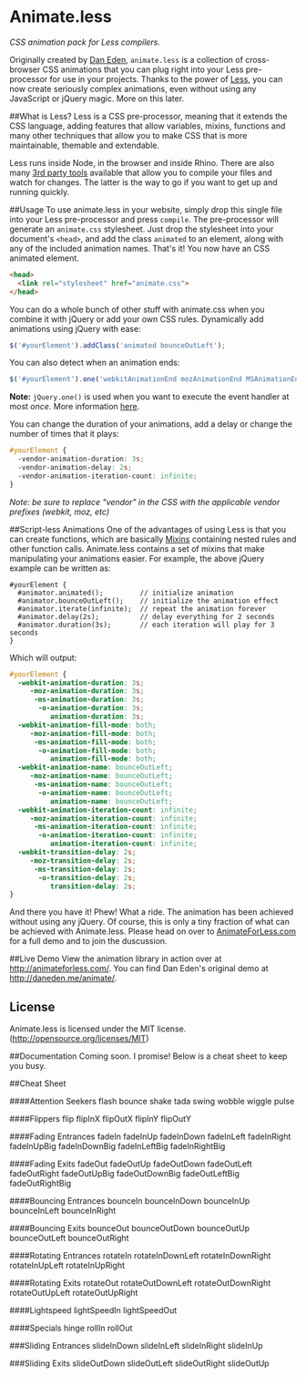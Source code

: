 Animate.less
============

*CSS animation pack for Less compilers.*

Originally created by [Dan Eden](https://github.com/daneden/animate.css), `animate.less` is a collection of cross-browser CSS animations that you can plug right into your Less pre-processor for use in your projects. Thanks to the power of [Less](http://lesscss.org/), you can now create seriously complex animations, even without using any JavaScript or jQuery magic. More on this later.

##What is Less?
Less is a CSS pre-processor, meaning that it extends the CSS language, adding features that allow variables, mixins, functions and many other techniques that allow you to make CSS that is more maintainable, themable and extendable.

Less runs inside Node, in the browser and inside Rhino. There are also many [3rd party tools](http://lesscss.org/usage/index.html#guis-for-less) available that allow you to compile your files and watch for changes. The latter is the way to go if you want to get up and running quickly.

##Usage
To use animate.less in your website, simply drop this single file into your Less pre-processor and press `compile`. The pre-processor will generate an `animate.css` stylesheet. Just drop the stylesheet into your document's `<head>`, and add the class `animated` to an element, along with any of the included animation names. That's it! You now have an CSS animated element.

```html
<head>
  <link rel="stylesheet" href="animate.css">
</head>
```

You can do a whole bunch of other stuff with animate.css when you combine it with jQuery or add your own CSS rules. Dynamically add animations using jQuery with ease:

```javascript
$('#yourElement').addClass('animated bounceOutLeft');
```

You can also detect when an animation ends:

```javascript
$('#yourElement').one('webkitAnimationEnd mozAnimationEnd MSAnimationEnd oanimationend animationend', doSomething);
```

**Note:** `jQuery.one()` is used when you want to execute the event handler at most *once*. More information [here](http://api.jquery.com/one/).

You can change the duration of your animations, add a delay or change the number of times that it plays:

```css
#yourElement {
  -vendor-animation-duration: 3s;
  -vendor-animation-delay: 2s;
  -vendor-animation-iteration-count: infinite;
}
```

*Note: be sure to replace "vendor" in the CSS with the applicable vendor prefixes (webkit, moz, etc)*

##Script-less Animations
One of the advantages of using Less is that you can create functions, which are basically [Mixins](http://lesscss.org/features/#features-overview-feature-mixins) containing nested rules and other function calls. Animate.less contains a set of mixins that make manipulating your animations easier. For example, the above jQuery example can be written as:

```less
#yourElement {
  #animator.animated();         // initialize animation
  #animator.bounceOutLeft();    // initialize the animation effect
  #animator.iterate(infinite);  // repeat the animation forever
  #animator.delay(2s);          // delay everything for 2 seconds
  #animator.duration(3s);       // each iteration will play for 3 seconds
}
```

Which will output:

```css
#yourElement {
  -webkit-animation-duration: 3s;
     -moz-animation-duration: 3s;
      -ms-animation-duration: 3s;
       -o-animation-duration: 3s;
          animation-duration: 3s;
  -webkit-animation-fill-mode: both;
     -moz-animation-fill-mode: both;
      -ms-animation-fill-mode: both;
       -o-animation-fill-mode: both;
          animation-fill-mode: both;
  -webkit-animation-name: bounceOutLeft;
     -moz-animation-name: bounceOutLeft;
      -ms-animation-name: bounceOutLeft;
       -o-animation-name: bounceOutLeft;
          animation-name: bounceOutLeft;
  -webkit-animation-iteration-count: infinite;
     -moz-animation-iteration-count: infinite;
      -ms-animation-iteration-count: infinite;
       -o-animation-iteration-count: infinite;
          animation-iteration-count: infinite;
  -webkit-transition-delay: 2s;
     -moz-transition-delay: 2s;
      -ms-transition-delay: 2s;
       -o-transition-delay: 2s;
          transition-delay: 2s;
}
```

And there you have it! Phew! What a ride. The animation has been achieved without using any jQuery. Of course, this is only a tiny fraction of what can be achieved with Animate.less. Please head on over to [AnimateForLess.com](http://animateforless.com) for a full demo and to join the duscussion.

##Live Demo
View the animation library in action over at http://animateforless.com/. You can find Dan Eden's original demo at http://daneden.me/animate/.

## License
Animate.less is licensed under the MIT license. (http://opensource.org/licenses/MIT)

##Documentation
Coming soon. I promise! Below is a cheat sheet to keep you busy.

##Cheat Sheet

####Attention Seekers
flash
bounce
shake
tada
swing
wobble
wiggle
pulse

####Flippers
flip
flipInX
flipOutX
flipInY
flipOutY

####Fading Entrances
fadeIn
fadeInUp
fadeInDown
fadeInLeft
fadeInRight
fadeInUpBig
fadeInDownBig
fadeInLeftBig
fadeInRightBig

####Fading Exits
fadeOut
fadeOutUp
fadeOutDown
fadeOutLeft
fadeOutRight
fadeOutUpBig
fadeOutDownBig
fadeOutLeftBig
fadeOutRightBig

####Bouncing Entrances
bounceIn
bounceInDown
bounceInUp
bounceInLeft
bounceInRight

####Bouncing Exits
bounceOut
bounceOutDown
bounceOutUp
bounceOutLeft
bounceOutRight

####Rotating Entrances
rotateIn
rotateInDownLeft
rotateInDownRight
rotateInUpLeft
rotateInUpRight

####Rotating Exits
rotateOut
rotateOutDownLeft
rotateOutDownRight
rotateOutUpLeft
rotateOutUpRight

####Lightspeed
lightSpeedIn
lightSpeedOut

####Specials
hinge
rollIn
rollOut

###Sliding Entrances
slideInDown
slideInLeft
slideInRight
slideInUp

###Sliding Exits
slideOutDown
slideOutLeft
slideOutRight
slideOutUp
